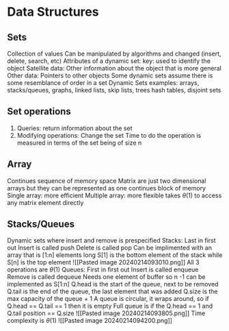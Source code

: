 # Data Structures
## Sets
Collection of values 
Can be manipulated by algorithms and changed (insert, delete, search, etc)
Attributes of a dynamic set:
	key: used to identify the object 
	Satellite data: Other information about the object that is more general
	Other data: Pointers to other objects
Some dynamic sets assume there is some resemblance of order in a set
Dynamic Sets examples:
	arrays, stacks/queues, graphs, linked lists, skip lists, trees hash tables, disjoint sets

## Set operations
1. Queries: return information about the set
2. Modifying operations: Change the set
Time to do the operation is measured in terms of the set being of size n

## Array
Continues sequence of memory space
Matrix are just two dimensional arrays but they can be represented as one continues block of memory
Single array: more efficient
Multiple array: more flexible 
takes $\theta(1)$ to access any matrix element directly 

## Stacks/Queues
Dynamic sets where insert and remove is prespecified
Stacks: Last in first out
	Insert is called push 
	Delete is called pop
	Can be implimented with an array that is \[1:n] elements long
	S\[1] is the bottom element of the stack while S\[n] is the top element 
	![[Pasted image 20240214093010.png]]
	All 3 operations are $\theta(1)$
Queues: First in first out
	Insert is called enqueue
	Remove is called dequeue
	Needs one element of buffer so n -1 can be implemented as S\[1:n]
	Q.head is the start of the queue, next to be removed
	Q.tail is the end of the queue, the last element that was added
	Q.size is the max capacity of the queue + 1
	A queue is circular, it wraps around, so if Q.head == Q.tail == 1 then it is empty
	Full queue is if the Q.head == 1 and Q.tail position == Q.size
	![[Pasted image 20240214093805.png]]
	Time complexity is $\theta(1)$ 
	![[Pasted image 20240214094200.png]]
	
	